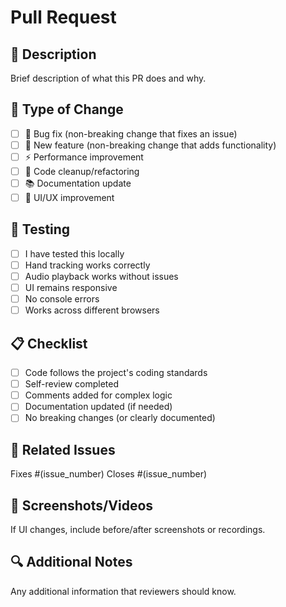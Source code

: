 # Pull Request

## 🎵 Description
Brief description of what this PR does and why.

## 🔄 Type of Change
- [ ] 🐛 Bug fix (non-breaking change that fixes an issue)
- [ ] 🎵 New feature (non-breaking change that adds functionality)
- [ ] ⚡ Performance improvement
- [ ] 🧹 Code cleanup/refactoring
- [ ] 📚 Documentation update
- [ ] 🎨 UI/UX improvement

## 🧪 Testing
- [ ] I have tested this locally
- [ ] Hand tracking works correctly
- [ ] Audio playback works without issues
- [ ] UI remains responsive
- [ ] No console errors
- [ ] Works across different browsers

## 📋 Checklist
- [ ] Code follows the project's coding standards
- [ ] Self-review completed
- [ ] Comments added for complex logic
- [ ] Documentation updated (if needed)
- [ ] No breaking changes (or clearly documented)

## 🎯 Related Issues
Fixes #(issue_number)
Closes #(issue_number)

## 📸 Screenshots/Videos
If UI changes, include before/after screenshots or recordings.

## 🔍 Additional Notes
Any additional information that reviewers should know.